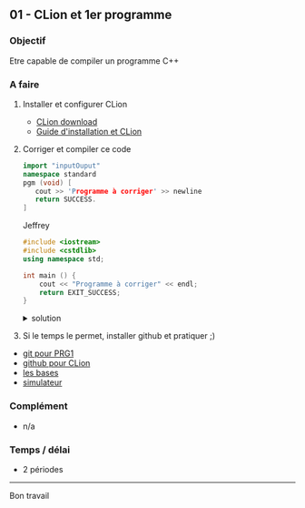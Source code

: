 ## 01 - CLion et 1er programme

### Objectif
Etre capable de compiler un programme C++

### A faire
1. Installer et configurer CLion

	- [CLion download](https://www.jetbrains.com/clion/download)
	- [Guide d'installation et CLion](https://github.com/gmbreguet/PRG1_GMB/blob/main/3_Complements/IDE_CLion/Installation%20CLion%20-%20Fouad%20HANNA%20v1.2.pdf)

2. Corriger et compiler ce code

	~~~cpp
	import "inputOuput"
	namespace standard
	pgm (void) [
	   cout >> 'Programme à corriger' >> newline
	   return SUCCESS.
	]
	~~~

	Jeffrey
	~~~cpp
	#include <iostream>
	#include <cstdlib>
	using namespace std;

	int main () {
	    cout << "Programme à corriger" << endl;
	    return EXIT_SUCCESS;
	}
	~~~

	<details>
	<summary>solution</summary>
	
	avec les no de lignes
	
	~~~
	1) import "inputOuput"
	2) namespace standard
	3) pgm (void) [
	4)    cout >> 'Programme à corriger' >> newline
	5)    return SUCCESS.
	6) ]
	~~~

	corrections à apporter

	~~~
	1) - manque le #
	   - include au lieu de import
	   - pas de " mais des <..>
	2) - manque using
	   - std au lieu de standard
	3) - manque le type de retour "int"
	   - le nom de la fonction doit être "main"
	   - parenthèses vide ( )
	4) - l'opérateur de flux est à l'envers, ce serait cin >> variable ou cout << "message"
	   - la chaine de caratères doit être entre "..."
	   - le newline est à remplacer par endl
	   - manque le ;
	   - un message à la console ne devrait pas avoir d'accent
	5) - manque EXIT_ et un ; au lieu du .
	6) - un bloc est entre { } et non entre [ ]
	~~~

	code corrigé

	~~~cpp
	#include <cstdlib>
	#include <iostream>	
	using namespace std;
	
	int main () {
	   cout << "Programme correct" << endl;
	   return EXIT_SUCCESS;
	}
	~~~
</details>

3. Si le temps le permet, installer github et pratiquer ;)

- [git pour PRG1](https://github.com/gmbreguet/PRG1_GMB/blob/main/3_Complements/Git/Git%20pour%20PRG1.pdf)
- [github pour CLion](https://github.com/gmbreguet/PRG1_GMB/blob/main/3_Complements/Git/GitHub4CLion.pdf)
- [les bases](https://github.com/gmbreguet/PRG1_GMB/blob/main/3_Complements/Git/git%20-%20les%20bases.pdf)
- [simulateur](https://learngitbranching.js.org/?locale=fr_FR)

### Complément
- n/a


### Temps / délai
- 2 périodes

---
Bon travail
